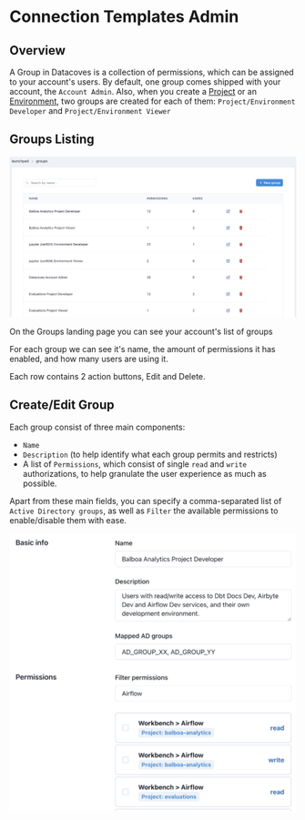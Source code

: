 # Connection Templates Admin

## Overview

A Group in Datacoves is a collection of permissions, which can be assigned to your account's users.
By default, one group comes shipped with your account, the `Account Admin`. Also, when you create a [Project](/reference/admin-menu/projects.md) or an [Environment](/reference/admin-menu/environments.md), two groups are created for each of them: `Project/Environment Developer` and `Project/Environment Viewer`

## Groups Listing

![Groups Listing](./assets/groups_listing.png)

On the Groups landing page you can see your account's list of groups

For each group we can see it's name, the amount of permissions it has enabled, and how many users are using it.

Each row contains 2 action buttons, Edit and Delete.

## Create/Edit Group

Each group consist of three main components:

- `Name`
- `Description` (to help identify what each group permits and restricts)
- A list of `Permissions`, which consist of single `read` and `write` authorizations, to help granulate the user experience as much as possible.

Apart from these main fields, you can specify a comma-separated list of `Active Directory groups`, as well as `Filter` the available permissions to enable/disable them with ease.

![Groups Listing](./assets/groups_createedit.png)

